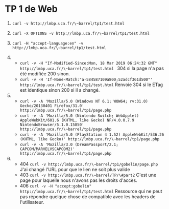 # TP 1 de Web

1. `curl -v http://lmbp.uca.fr/\~barrel/tp1/test.html`

2. `curl -X OPTIONS -v http://lmbp.uca.fr/\~barrel/tp1/test.html`

3. `curl -H "accept-language:en" -v http://lmbp.uca.fr/\~barrel/tp1/test.html`

4. - `curl -v -H "If-Modified-Since:Mon, 18 Mar 2019 06:24:32 GMT" http://lmbp.uca.fr/\~barrel/tp1/test.html `
     304 si la page n'a pas été modifiée 200 sinon.
   - `curl -v -H 'If-None-Match:"a-584587109a800;52adcf361d500"' http://lmbp.uca.fr/\~barrel/tp1/test.html`
     Renvoie 304 si le ETag est identique sinon 200 si il a changé.

5. - `curl -v -A 'Mozilla/5.0 (Windows NT 6.1; WOW64; rv:31.0) Gecko/20130401 Firefox/31.0'  http://lmbp.uca.fr/\~barrel/tp1/page.php`
   - `curl -v -A 'Mozilla/5.0 (Nintendo Switch; WebApplet) AppleWebKit/601.6 (KHTML, like Gecko) NF/4.0.0.7.9 NintendoBrowser/5.1.0.15850'  http://lmbp.uca.fr/\~barrel/tp1/page.php`
   - `curl -v -A 'Mozilla/5.0 (PlayStation 4 1.52) AppleWebKit/536.26 (KHTML, like Gecko)' http://lmbp.uca.fr/\~barrel/tp1/page.php`
   - `curl -v -A 'Mozilla/3.0 (DreamPassport/2.1; CAPCOM/MARVELVSCAPCOM2)' http://lmbp.uca.fr/\~barrel/tp1/page.php`

6. - 404 `curl -v http://lmbp.uca.fr/\~barrel/tp1/gobelin/page.php` J'ai changé l'URL pour que le lien ne soit plus valide
   - 403 `curl -v http://lmbp.uca.fr/\~barrel/TP/\#part2` C'est une page pour laquelle nous n'avons pas les droits d'accès.
   - 406 `curl -v -H "accept:gobelin" http://lmbp.uca.fr/\~barrel/tp1/test.html` Ressource qui ne peut pas répondre quelque chose de compatible avec les headers de l'utilisateur.
